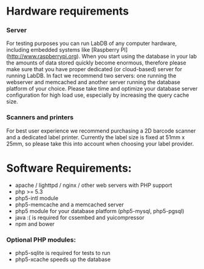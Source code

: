 # Hardware requirements

### Server

For testing purposes you can run LabDB of any computer hardware, including
embedded systems like [Raspberry PI] (http://www.raspberrypi.org).
When you start using the database in your lab the amounts of data stored
quickly become enormous, therefore please make sure that you have proper
dedicated (or cloud-based) server for running LabDB. In fact we recommend
two servers: one running the webserver and memcached and another server
running the database platform of your choice. Please take time and
optimize your database server configuration for high load use, especially
by increasing the query cache size.

### Scanners and printers

For best user experience we recommend purchasing a 2D barcode scanner and a
dedicated label printer. Currently the label size is fixed at 51mm x 25mm,
so please take this into account when choosing your label provider.

# Software Requirements:
* apache / lighttpd / nginx / other web servers with PHP support
* php >= 5.3
* php5-intl module
* php5-memcache and a memcached server
* php5 module for your database platform (php5-mysql, php5-pgsql)
* java :( is required for cssembed and yuicompressor
* npm and bower

### Optional PHP modules:
* php5-sqlite is required for tests to run
* php5-xcache speeds up the database
